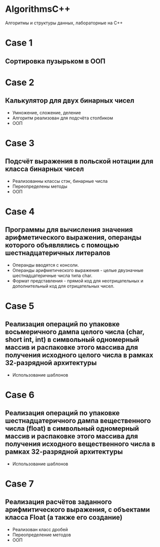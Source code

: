 # AlgorithmsC++
Алгоритмы и структуры данных, лабораторные на C++

# Case 1 
## Cортировка пузырьком в ООП

# Case 2 
## Калькулятор для двух бинарных чисел 
- Умножение, сложение, деление
- Алгоритм реализован для подсчёта столбиком
- ООП

# Case 3 
## Подсчёт выражения в польской нотации для класса бинарных чисел 
- Реализованны классы стэк, бинарные числа
- Переопределены методы
- ООП

# Case 4 
## Программы для вычисления значения арифметического выражения, операнды которого объявлялись с помощью шестнадцатеричных литералов
- Операнды вводятся с консоли.
- Операнды арифметического выражения - целые двузначные шестнадцатеричные числа типа char.
- Формат представления - прямой код для неотрицательных и дополнительный код для отрицательных чисел.

# Case 5 
## Реализация операций по упаковке восьмеричного дампа целого числа (char, short int, int) в символьный одномерный массив и распаковке этого массива для получения исходного целого числа в рамках 32-разрядной архитектуры
- Использование шаблонов

# Case 6
## Реализация операций по упаковке шестнадцатеричного дампа вещественного числа (float) в символьный одномерный массив и распаковке этого массива для получения исходного вещественного числа в рамках 32-разрядной архитектуры
- Использование шаблонов

# Case 7
## Реализация расчётов заданного арифмитического выражения, с объектами класса Float (а также его создание)
- Реализован класс дробей
- Переопределение методов
- ООП
